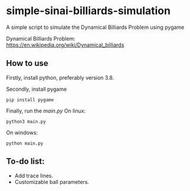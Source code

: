 # simple-sinai-billiards-simulation
A simple script to simulate the Dynamical Billiards Problem using pygame

Dynamical Billiards Problem: https://en.wikipedia.org/wiki/Dynamical_billiards


## How to use
Firstly, install python, preferably version 3.8.

Secondly, install pygame
```
pip install pygame
```
Finally, run the *main.py*
On linux:
```
python3 main.py
```
On windows:
```
python main.py
```


## To-do list:
- Add trace lines.
- Customizable ball parameters.
